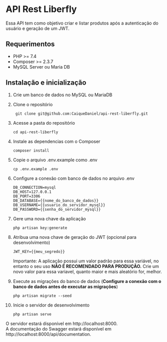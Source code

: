 # API Rest Liberfly

Essa API tem como objetivo criar e listar produtos após a autenticação do usuário e geração de um JWT.

## Requerimentos

- PHP >= 7.4
- Composer >= 2.3.7
- MySQL Server ou Maria DB

## Instalação e inicialização

1. Crie um banco de dados no MySQL ou MariaDB

2. Clone o repositório
   ```shell
    git clone git@github.com:CaiqueDaniel/api-rest-liberfly.git
   ```
   
3. Acesse a pasta do repositório 
    ```shell
    cd api-rest-liberfly
    ```
   
4. Instale as dependencias com o Composer
    ```shell
    composer install
    ```

5. Copie o arquivo .env.example como .env
    ```shell
    cp .env.example .env
    ```
   
6. Configure a conexão com banco de dados no arquivo .env
    ```dotenv
    DB_CONNECTION=mysql
    DB_HOST=127.0.0.1
    DB_PORT=3306
    DB_DATABASE={{nome_do_banco_de_dados}}
    DB_USERNAME={{usuario_do_servidor_mysql}}
    DB_PASSWORD={{senha_do_servidor_mysql}}
    ```

7. Gere uma nova chave da aplicação
    ```shell
    php artisan key:generate
    ```

8. Atribua uma nova chave de geração do JWT (opcional para desenvolvimento)
    ```dotenv
    JWT_KEY={{meu_segredo}}
    ```
    Importante: A aplicação possui um valor padrão para essa variável, no entanto o seu uso **NÃO É RECOMENDADO PARA PRODUÇÃO.**
    Crie um novo valor para essa variavel, quanto maior e mais aleatório for, melhor.


9. Execute as migrações do banco de dados (**Configure a conexão com o banco de dados antes de executar as migrações**)
    ```shell
    php artisan migrate --seed
    ```

10. Inicie o servidor de desenvolvimento
    ```shell
    php artisan serve
    ```

O servidor estará disponível em http://localhost:8000.  
A documentação do Swagger estará disponível em http://localhost:8000/api/documentation.
